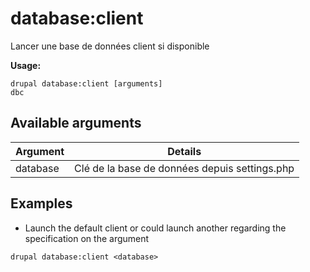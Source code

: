 # database:client
Lancer une base de données client si disponible

**Usage:**
```
drupal database:client [arguments]
dbc
```

## Available arguments
Argument | Details
---------|-------------
database | Clé de la base de données depuis settings.php

## Examples
* Launch the default client or could launch another regarding the specification on the argument
```
drupal database:client <database>
```
